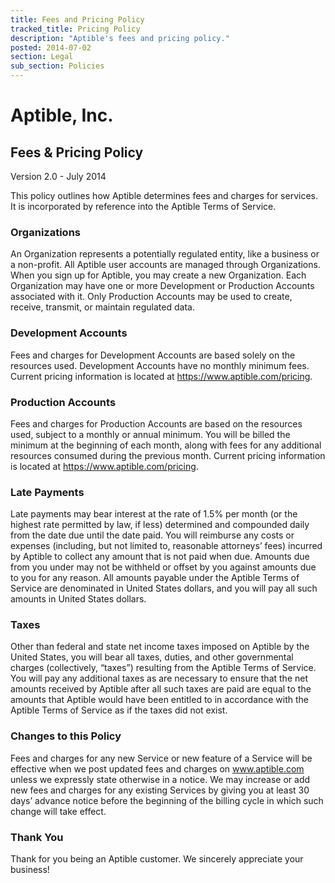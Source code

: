 ```yaml
---
title: Fees and Pricing Policy
tracked_title: Pricing Policy
description: "Aptible's fees and pricing policy."
posted: 2014-07-02
section: Legal
sub_section: Policies
---
```


Aptible, Inc.
=============
Fees & Pricing Policy
--------------
Version 2.0 - July 2014

This policy outlines how Aptible determines fees and charges for services. It is incorporated by reference into the Aptible Terms of Service.

### Organizations
An Organization represents a potentially regulated entity, like a business or a non-profit. All Aptible user accounts are managed through Organizations. When you sign up for Aptible, you may create a new Organization. Each Organization may have one or more Development or Production Accounts associated with it. Only Production Accounts may be used to create, receive, transmit, or maintain regulated data.

### Development Accounts
Fees and charges for Development Accounts are based solely on the resources used. Development Accounts have no monthly minimum fees. Current pricing information is located at https://www.aptible.com/pricing.

### Production Accounts
Fees and charges for Production Accounts are based on the resources used, subject to a monthly or annual minimum. You will be billed the minimum at the beginning of each month, along with fees for any additional resources consumed during the previous month. Current pricing information is located at https://www.aptible.com/pricing.

### Late Payments
Late payments may bear interest at the rate of 1.5% per month (or the highest rate permitted by law, if less) determined and compounded daily from the date due until the date paid. You will reimburse any costs or expenses (including, but not limited to, reasonable attorneys’ fees) incurred by Aptible to collect any amount that is not paid when due. Amounts due from you under may not be withheld or offset by you against amounts due to you for any reason. All amounts payable under the Aptible Terms of Service are denominated in United States dollars, and you will pay all such amounts in United States dollars.

### Taxes  
Other than federal and state net income taxes imposed on Aptible by the United States, you will bear all taxes, duties, and other governmental charges (collectively, “taxes”) resulting from the Aptible Terms of Service. You will pay any additional taxes as are necessary to ensure that the net amounts received by Aptible after all such taxes are paid are equal to the amounts that Aptible would have been entitled to in accordance with the Aptible Terms of Service as if the taxes did not exist.

### Changes to this Policy
Fees and charges for any new Service or new feature of a Service will be effective when we post updated fees and charges on www.aptible.com unless we expressly state otherwise in a notice. We may increase or add new fees and charges for any existing Services by giving you at least 30 days’ advance notice before the beginning of the billing cycle in which such change will take effect.

### Thank You  
Thank for you being an Aptible customer. We sincerely appreciate your business!
